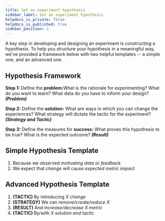 ```yaml
---
title: Set an experiment hypothesis
sidebar_label: Set an experiment hypothesis
helpdocs_is_private: false
helpdocs_is_published: true
sidebar_position: 2
---
```


<p>
  <button hidden style={{borderRadius:'8px', border:'1px', fontFamily:'Courier New', fontWeight:'800', textAlign:'left'}}> help.split.io link: https://help.split.io/hc/en-us/articles/360055681831-Constructing-a-hypothesis </button>
</p>

<p>
  A key step in developing and designing an experiment is constructing a hypothesis.
  To help you structure your hypothesis in a meaningful way, we've provided a framework
  below with two helpful templates -- a simple one, and an advanced one.
</p>

## Hypothesis Framework

<p>
  <strong>Step 1: </strong>Define the <strong>problem:</strong>What
  is the rationale for experimenting? What do you want to learn? What data do you
  have to inform your design? <em><strong>(Problem)</strong></em>
</p>
<p>
  <strong>Step 2:</strong> Define the <strong>solution:</strong> What are ways in which you can change the experiences? What strategy will dictate the tactic for the experiment? <em><strong>(Strategy and Tactic)</strong></em>
</p>
<p>
  <strong>Step 3: </strong>Define the measures for <strong>success:</strong> What proves this hypothesis to be true? What is the expected outcome? <strong><em>(Result)</em></strong>
</p>

## Simple Hypothesis Template

<ol>
  <li>
    Because we observed
    <em>motivating</em><em> data or feedback</em>
  </li>
  <li>
    We expect that <em>change</em>
    will cause
    <em>expected metric impact</em>
  </li>
</ol>

## Advanced Hypothesis Template

<ol>
  <li>
    <strong>(TACTIC) </strong>By introducing <em>X change</em>
  </li>
  <li>
    <strong>(STRATEGY)</strong> We can <em>remove/create/reduce X</em>
  </li>
  <li>
    <strong>(RESULT)</strong> And <em>increase/decrease X metric</em>
  </li>
  <li>
    <strong>(TACTIC) </strong>By/with <em>X solution and tactic</em>
  </li>
</ol>